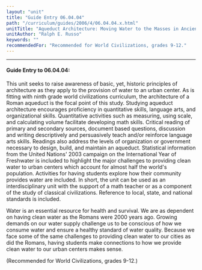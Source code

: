 ```yaml
---
layout: "unit"
title: "Guide Entry 06.04.04"
path: "/curriculum/guides/2006/4/06.04.04.x.html"
unitTitle: "Aqueduct Architecture: Moving Water to the Masses in Ancient Rome"
unitAuthor: "Ralph E. Russo"
keywords: ""
recommendedFor: "Recommended for World Civilizations, grades 9-12."
---
```

<body>
<hr/>
 <h4>
  Guide Entry to 06.04.04:
 </h4>
 <p>
  This unit seeks to raise awareness of basic, yet, historic principles of architecture as they apply to the provision of water to an urban center. As is fitting with ninth grade world civilizations curriculum, the architecture of a Roman aqueduct is the focal point of this study. Studying aqueduct architecture encourages proficiency in quantitative skills, language arts, and organizational skills. Quantitative activities such as measuring, using scale, and calculating volume facilitate developing math skills. Critical reading of primary and secondary sources, document based questions, discussion and writing descriptively and persuasively teach and/or reinforce language arts skills. Readings also address the levels of organization or government necessary to design, build, and maintain an aqueduct. Statistical information from the United Nations' 2003 campaign on the International Year of Freshwater is included to highlight the major challenges to providing clean water to urban centers which account for almost half the world's population. Activities for having students explore how their community provides water are included. In short, the unit can be used as an interdisciplinary unit with the support of a math teacher or as a component of the study of classical civilizations. Reference to local, state, and national standards is included.
 </p>
<p>
  Water is an essential resource for health and survival. We are as dependent on having clean water as the Romans were 2000 years ago. Growing demands on our water supply challenge us to be conscious of how we consume water and ensure a healthy standard of water quality. Because we face some of the same challenges to providing clean water to our cities as did the Romans, having students make connections to how we provide clean water to our urban centers makes sense.
 </p>
<p>
  (Recommended for World Civilizations, grades 9-12.)
 </p>

</body>